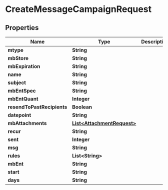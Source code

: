 

# CreateMessageCampaignRequest


## Properties

| Name | Type | Description | Notes |
|------------ | ------------- | ------------- | -------------|
|**mtype** | **String** |  |  [optional] |
|**mbStore** | **String** |  |  [optional] |
|**mbExpiration** | **String** |  |  [optional] |
|**name** | **String** |  |  [optional] |
|**subject** | **String** |  |  [optional] |
|**mbEntSpec** | **String** |  |  [optional] |
|**mbEntQuant** | **Integer** |  |  [optional] |
|**resendToPastRecipients** | **Boolean** |  |  |
|**datepoint** | **String** |  |  [optional] |
|**mbAttachments** | [**List&lt;AttachmentRequest&gt;**](AttachmentRequest.md) |  |  [optional] |
|**recur** | **String** |  |  [optional] |
|**sent** | **Integer** |  |  |
|**msg** | **String** |  |  [optional] |
|**rules** | **List&lt;String&gt;** |  |  [optional] |
|**mbEnt** | **String** |  |  [optional] |
|**start** | **String** |  |  [optional] |
|**days** | **String** |  |  [optional] |



